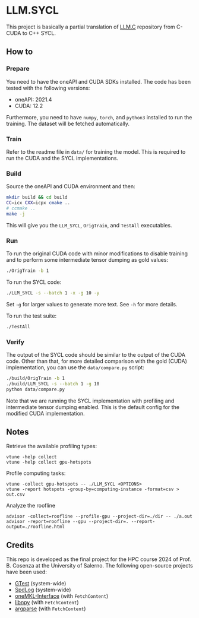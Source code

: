 # LLM.SYCL

This project is basically a partial translation of [LLM.C](https://github.com/karpathy/llm.c) repository from C-CUDA to
C++ SYCL.

## How to

### Prepare

You need to have the oneAPI and CUDA SDKs installed. The code has been tested with the following versions:

- oneAPI: 2021.4
- CUDA: 12.2

Furthermore, you need to have `numpy`, `torch`, and `python3` installed to run the training.
The dataset will be fetched automatically.

### Train

Refer to the readme file in `data/` for training the model. This is required to run the CUDA and the SYCL
implementations.

### Build

Source the oneAPI and CUDA environment and then:

```bash
mkdir build && cd build
CC=icx CXX=icpx cmake ..
# ccmake ..
make -j
```

This will give you the `LLM_SYCL`, `OrigTrain`, and `TestAll` executables.

### Run

To run the original CUDA code with minor modifications to disable training and to perform some intermediate tensor
dumping as gold values:

```bash
./OrigTrain -b 1
```

To run the SYCL code:

```bash
./LLM_SYCL -s --batch 1 -x -g 10 -y
```

Set `-g` for larger values to generate more text. See `-h` for more details.

To run the test suite:

```bash
./TestAll
```

### Verify

The output of the SYCL code should be similar to the output of the CUDA code.
Other than that, for more detailed comparison with the gold (CUDA) implementation, you can use the `data/compare.py`
script:

```bash
./build/OrigTrain -b 1
./build/LLM_SYCL -s --batch 1 -g 10
python data/compare.py
```

Note that we are running the SYCL implementation with profiling and intermediate tensor dumping enabled.
This is the default config for the modified CUDA implementation.

## Notes
Retrieve the available profiling types:
```
vtune -help collect
vtune -help collect gpu-hotspots
```

Profile computing tasks:
```
vtune -collect gpu-hotspots -- ./LLM_SYCL <OPTIONS>
vtune -report hotspots -group-by=computing-instance -format=csv > out.csv
```

Analyze the roofline
```
advisor -collect=roofline --profile-gpu --project-dir=./dir -- ./a.out
advisor -report=roofline --gpu --project-dir=. --report-output=./roofline.html
```

## Credits

This repo is developed as the final project for the HPC course 2024 of Prof. B. Cosenza at the University of Salerno.
The following open-source projects have been used:

- [GTest](https://github.com/google/googletest) (system-wide)
- [SpdLog](https://github.com/gabime/spdlog) (system-wide)
- [oneMKL-Interface](https://github.com/oneapi-src/oneMKL) (with `FetchContent`)
- [libnpy](https://github.com/llohse/libnpy) (with `FetchContent`)
- [argparse](https://github.com/p-ranav/argparse) (with `FetchContent`)
